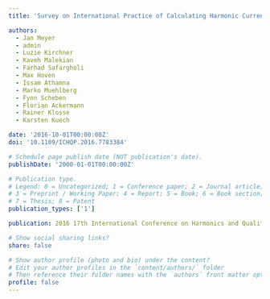 ```yaml
---
title: 'Survey on International Practice of Calculating Harmonic Current Emission Limits'

authors:
  - Jan Meyer
  - admin
  - Luzie Kirchner
  - Kaveh Malekian
  - Farhad Safargholi
  - Max Hoven
  - Issam Athamna
  - Marko Muehlberg
  - Fynn Scheben
  - Florian Ackermann
  - Rainer Klosse
  - Karsten Kuech

date: '2016-10-01T00:00:00Z'
doi: '10.1109/ICHQP.2016.7783384'

# Schedule page publish date (NOT publication's date).
publishDate: '2000-01-01T00:00:00Z'

# Publication type.
# Legend: 0 = Uncategorized; 1 = Conference paper; 2 = Journal article;
# 3 = Preprint / Working Paper; 4 = Report; 5 = Book; 6 = Book section;
# 7 = Thesis; 8 = Patent
publication_types: ['1']

publication: 2016 17th International Conference on Harmonics and Quality of Power (ICHQP)

# Show social sharing links?
share: false

# Show author profile (photo and bio) under the content?
# Edit your author profiles in the `content/authors/` folder
# Then reference their folder names with the `authors` front matter option above
profile: false
---
```

